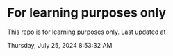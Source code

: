 # For learning purposes only
This repo is for learning purposes only.
Last updated at

Thursday, July 25, 2024 8:53:32 AM

